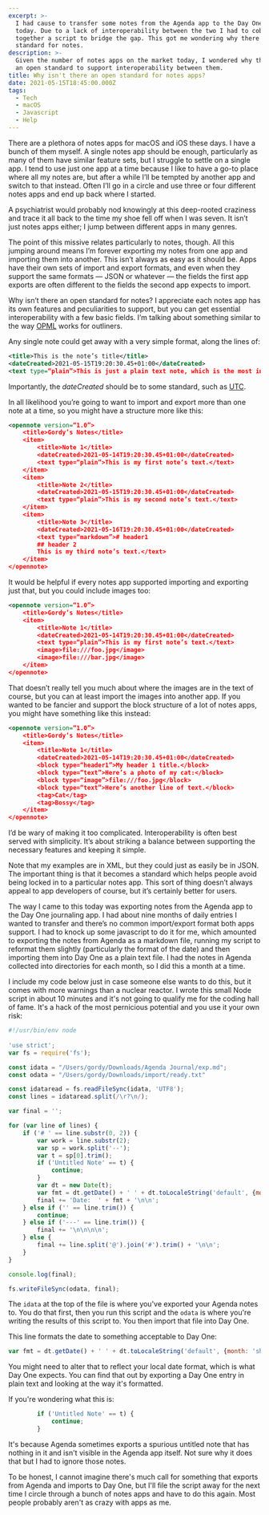 ```yaml
---
excerpt: >-
  I had cause to transfer some notes from the Agenda app to the Day One app
  today. Due to a lack of interoperability between the two I had to cobble
  together a script to bridge the gap. This got me wondering why there's no open
  standard for notes.
description: >-
  Given the number of notes apps on the market today, I wondered why there isn't
  an open standard to support interoperability between them.
title: Why isn't there an open standard for notes apps?
date: 2021-05-15T18:45:00.000Z
tags:
  - Tech
  - macOS
  - Javascript
  - Help
---
```

There are a plethora of notes apps for macOS and iOS these days. I have a bunch of them myself. A single notes app should be enough, particularly as many of them have similar feature sets, but I struggle to settle on a single app. I tend to use just one app at a time because I like to have a go-to place where all my notes are, but after a while I’ll be tempted by another app and switch to that instead. Often I’ll go in a circle and use three or four different notes apps and end up back where I started.

A psychiatrist would probably nod knowingly at this deep-rooted craziness and trace it all back to the time my shoe fell off when I was seven. It isn’t just notes apps either; I jump between different apps in many genres.

The point of this missive relates particularly to notes, though. All this jumping around means I’m forever exporting my notes from one app and importing them into another. This isn’t always as easy as it should be. Apps have their own sets of import and export formats, and even when they support the same formats — JSON or whatever — the fields the first app exports are often different to the fields the second app expects to import.

Why isn’t there an open standard for notes? I appreciate each notes app has its own features and peculiarities to support, but you can get essential interoperability with a few basic fields. I’m talking about something similar to the way [OPML](http://dev.opml.org/spec2.html) works for outliners. 

Any single note could get away with a very simple format, along the lines of:

```xml
<title>This is the note’s title</title>
<dateCreated>2021-05-15T19:20:30.45+01:00</dateCreated>
<text type=“plain”>This is just a plain text note, which is the most interoperable standard there is, but we could probably also have a type=“markdown” given how ubiquitous it is these days. You don’t want to push too many formats, though, because that just complicates matters.</text>
```

Importantly, the *dateCreated* should be to some standard, such as [UTC](https://www.w3.org/TR/NOTE-datetime).

In all likelihood you’re going to want to import and export more than one note at a time, so you might have a structure more like this:

```xml
<opennote version=“1.0”>
    <title>Gordy’s Notes</title>
    <item>
        <title>Note 1</title>
        <dateCreated>2021-05-14T19:20:30.45+01:00</dateCreated>
        <text type=“plain”>This is my first note’s text.</text>
    </item>
    <item>
        <title>Note 2</title>
        <dateCreated>2021-05-15T19:20:30.45+01:00</dateCreated>
        <text type=“plain”>This is my second note’s text.</text>
    </item>
    <item>
        <title>Note 3</title>
        <dateCreated>2021-05-16T19:20:30.45+01:00</dateCreated>
        <text type=“markdown”># header1
        ## header 2
        This is my third note’s text.</text>
    </item>
</opennote>
```

It would be helpful if every notes app supported importing and exporting just that, but you could include images too:

```xml
<opennote version=“1.0”>
    <title>Gordy’s Notes</title>
    <item>
        <title>Note 1</title>
        <dateCreated>2021-05-14T19:20:30.45+01:00</dateCreated>
        <text type=“plain”>This is my first note’s text.</text>
        <image>file:///foo.jpg</image>
        <image>file:///bar.jpg</image>
    </item>
</opennote>
```

That doesn’t really tell you much about where the images are in the text of course, but you can at least import the images into another app. If you wanted to be fancier and support the block structure of a lot of notes apps, you might have something like this instead:

```xml
<opennote version=“1.0”>
    <title>Gordy’s Notes</title>
    <item>
        <title>Note 1</title>
        <dateCreated>2021-05-14T19:20:30.45+01:00</dateCreated>
        <block type=“header1”>My header 1 title.</block>
        <block type=“text”>Here’s a photo of my cat:</block>
        <block type=“image”>file:///foo.jpg</block>
        <block type=“text”>Here’s another line of text.</block>
        <tag>Cat</tag>
        <tag>Bossy</tag>
    </item>
</opennote>
```

I’d be wary of making it too complicated. Interoperability is often best served with simplicity. It’s about striking a balance between supporting the necessary features and keeping it simple.

Note that my examples are in XML, but they could just as easily be in JSON. The important thing is that it becomes a standard which helps people avoid being locked in to a particular notes app. This sort of thing doesn’t always appeal to app developers of course, but it’s certainly better for users.

The way I came to this today was exporting notes from the Agenda app to the Day One journaling app. I had about nine months of daily entries I wanted to transfer and there’s no common import/export format both apps support. I had to knock up some javascript to do it for me, which amounted to exporting the notes from Agenda as a markdown file, running my script to reformat them slightly (particularly the format of the date) and then importing them into Day One as a plain text file. I had the notes in Agenda collected into directories for each month, so I did this a month at a time.

I include my code below just in case someone else wants to do this, but it comes with more warnings than a nuclear reactor. I wrote this small Node script in about 10 minutes and it's not going to qualify me for the coding hall of fame. It's a hack of the most pernicious potential and you use it your own risk:

```javascript
#!/usr/bin/env node
 
'use strict';
var fs = require('fs');

const idata = "/Users/gordy/Downloads/Agenda Journal/exp.md";
const odata = "/Users/gordy/Downloads/import/ready.txt"

const idataread = fs.readFileSync(idata, 'UTF8');
const lines = idataread.split(/\r?\n/);

var final = '';

for (var line of lines) {
    if ('# ' == line.substr(0, 2)) {
        var work = line.substr(2);
        var sp = work.split('--');
        var t = sp[0].trim();
        if ('Untitled Note' == t) {
            continue;
        }
        var dt = new Date(t);
        var fmt = dt.getDate() + ' ' + dt.toLocaleString('default', {month: 'short'}) + ' ' + dt.getFullYear() + ' at 21:00:00 GMT'
        final += 'Date:  ' + fmt + '\n\n';
    } else if ('' == line.trim()) {
        continue;
    } else if ('---' == line.trim()) {
        final += '\n\n\n\n';
    } else {
        final += line.split('@').join('#').trim() + '\n\n';
    }
}

console.log(final);

fs.writeFileSync(odata, final);
```

The `idata` at the top of the file is where you've exported your Agenda notes to. You do that first, then you run this script and the `odata` is where you're writing the results of this script to. You then import that file into Day One.

This line formats the date to something acceptable to Day One:

```javascript
var fmt = dt.getDate() + ' ' + dt.toLocaleString('default', {month: 'short'}) + ' ' + dt.getFullYear() + ' at 21:00:00 GMT'
```

You might need to alter that to reflect your local date format, which is what Day One expects. You can find that out by exporting a Day One entry in plain text and looking at the way it's formatted.

If you're wondering what this is:

```javascript
        if ('Untitled Note' == t) {
            continue;
        }
```

It's because Agenda sometimes exports a spurious untitled note that has nothing in it and isn't visible in the Agenda app itself. Not sure why it does that but I had to ignore those notes.

To be honest, I cannot imagine there's much call for something that exports from Agenda and imports to Day One, but I'll file the script away for the next time I circle through a bunch of notes apps and have to do this again. Most people probably aren't as crazy with apps as me.


